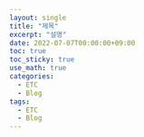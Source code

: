 ```yaml
---
layout: single
title: "제목"
excerpt: "설명"
date: 2022-07-07T00:00:00+09:00
toc: true
toc_sticky: true
use_math: true
categories:
  - ETC
  - Blog
tags:
  - ETC
  - Blog
---
```


